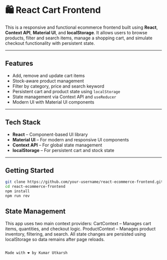 # 🛍️ React Cart Frontend

This is a responsive and functional ecommerce frontend built using **React**, **Context API**, **Material UI**, and **localStorage**. It allows users to browse products, filter and search items, manage a shopping cart, and simulate checkout functionality with persistent state.

---

## Features

- Add, remove and update cart items
- Stock-aware product management
- Filter by category, price and search keyword
- Persistent cart and product state using `localStorage`
- State management via Context API and `useReducer`
- Modern UI with Material UI components

---

## Tech Stack

- **React** – Component-based UI library
- **Material UI** – For modern and responsive UI components
- **Context API** – For global state management
- **localStorage** – For persistent cart and stock state

---

## Getting Started

```bash
git clone https://github.com/your-username/react-ecommerce-frontend.git
cd react-ecommerce-frontend
npm install
npm run rev
```

## State Management

This app uses two main context providers:
CartContext – Manages cart items, quantities, and checkout logic.
ProductContext – Manages product inventory, filtering, and search.
All state changes are persisted using localStorage so data remains after page reloads.


```

Made with ❤️ by Kumar Utkarsh
